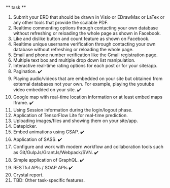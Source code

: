  ** task **

 1. Submit your ERD that should be drawn in Visio or EDrawMax or LaTex or any other tools that provide the scalable PDF. 
2. Realtime commenting options through contacting your own database without refreshing or reloading the whole page as shown in Facebook.
3. Like and dislike button and count feature as shown on Facebook.
4. Realtime unique username verification through contacting your own database without refreshing or reloading the whole page.
5. Email and phone number verification like the Gmail registration page. 
6. Multiple text box and multiple drop down list manipulation.
7. Interactive real-time rating options for each post or for your site/app. 
8. Pagination. :heavy_check_mark:
9. Playing audio/videos that are embedded on your site but obtained from external databases not your own. For example, playing the youtube video embedded on your site. :heavy_check_mark:
10. Google map with real-time location information or at least embed maps Iframe. :heavy_check_mark:
11. Using Session information during the login/logout phase. 
12. Application of TensorFlow Lite for real-time prediction. 
13. Uploading images/files and showing them on your site/app. 
14. Datepicker. 
15. Embed animations using GSAP. :heavy_check_mark:
16. Application of SASS. :heavy_check_mark:
17. Configure and work with modern workflow and collaboration tools such as Git/GulpJs/GrantJs/Webpack/SVN. :heavy_check_mark:
18. Simple application of GraphQL. :heavy_check_mark:
19. RESTful APIs / SOAP APIs :heavy_check_mark:
20. Crystal report.
21. TBD: Other task-specific features.